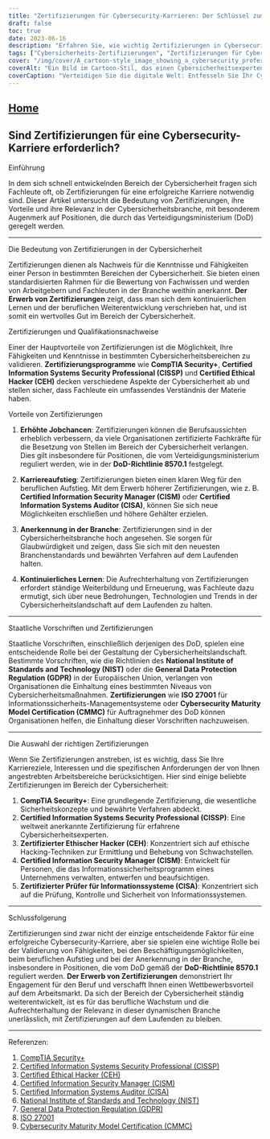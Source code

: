 ```yaml
---
title: "Zertifizierungen für Cybersecurity-Karrieren: Der Schlüssel zum Erfolg"
draft: false
toc: true
date: 2023-06-16
description: "Erfahren Sie, wie wichtig Zertifizierungen in Cybersecurity-Karrieren sind und wie sie Jobchancen eröffnen, Fähigkeiten verbessern und für Anerkennung in der Branche sorgen können."
tags: ["Cybersicherheits-Zertifizierungen", "Zertifizierungen für Cybersicherheit", "Karriere im Bereich Cybersicherheit", "Jobs im Bereich Cybersicherheit", "Informationssicherheits-Zertifizierungen", "DoD 8570.1", "Branchenanerkennung", "Arbeitsmöglichkeiten", "berufliches Fortkommen", "Kompetenzfeststellung", "Cybersicherheitsfachleute", "Zertifizierungsprogramme", "CompTIA Sicherheit+", "CISSP", "CEH", "CISM", "CISA", "NIST-Richtlinien", "Einhaltung der GDPR", "ISO 27001", "CMMC", "Cybersicherheitsvorschriften", "Cybersicherheitsindustrie", "Cyber-Bedrohungen", "berufliche Entwicklung", "kontinuierliches Lernen", "Cybersicherheitslandschaft", "staatliche Vorschriften", "Amt für Arbeitsstatistik", "Trends in der Cybersicherheit"]
cover: "/img/cover/A_cartoon-style_image_showing_a_cybersecurity_professional.png"
coverAlt: "Ein Bild im Cartoon-Stil, das einen Cybersicherheitsexperten mit einem Schild zeigt, der ein Netzwerk vor Cyberbedrohungen schützt."
coverCaption: "Verteidigen Sie die digitale Welt: Entfesseln Sie Ihr Cybersecurity-Potenzial"
---
```


## [Home](/cyber-security-career-playbook-start/)

## Sind Zertifizierungen für eine Cybersecurity-Karriere erforderlich?

Einführung

In dem sich schnell entwickelnden Bereich der Cybersicherheit fragen sich Fachleute oft, ob Zertifizierungen für eine erfolgreiche Karriere notwendig sind. Dieser Artikel untersucht die Bedeutung von Zertifizierungen, ihre Vorteile und ihre Relevanz in der Cybersicherheitsbranche, mit besonderem Augenmerk auf Positionen, die durch das Verteidigungsministerium (DoD) geregelt werden.

______

Die Bedeutung von Zertifizierungen in der Cybersicherheit

Zertifizierungen dienen als Nachweis für die Kenntnisse und Fähigkeiten einer Person in bestimmten Bereichen der Cybersicherheit. Sie bieten einen standardisierten Rahmen für die Bewertung von Fachwissen und werden von Arbeitgebern und Fachleuten in der Branche weithin anerkannt. **Der Erwerb von Zertifizierungen** zeigt, dass man sich dem kontinuierlichen Lernen und der beruflichen Weiterentwicklung verschrieben hat, und ist somit ein wertvolles Gut im Bereich der Cybersicherheit.

Zertifizierungen und Qualifikationsnachweise

Einer der Hauptvorteile von Zertifizierungen ist die Möglichkeit, Ihre Fähigkeiten und Kenntnisse in bestimmten Cybersicherheitsbereichen zu validieren. **Zertifizierungsprogramme** wie **CompTIA Security+**, **Certified Information Systems Security Professional (CISSP)** und **Certified Ethical Hacker (CEH)** decken verschiedene Aspekte der Cybersicherheit ab und stellen sicher, dass Fachleute ein umfassendes Verständnis der Materie haben.

Vorteile von Zertifizierungen

1. **Erhöhte Jobchancen**: Zertifizierungen können die Berufsaussichten erheblich verbessern, da viele Organisationen zertifizierte Fachkräfte für die Besetzung von Stellen im Bereich der Cybersicherheit verlangen. Dies gilt insbesondere für Positionen, die vom Verteidigungsministerium reguliert werden, wie in der **DoD-Richtlinie 8570.1** festgelegt.

2. **Karriereaufstieg**: Zertifizierungen bieten einen klaren Weg für den beruflichen Aufstieg. Mit dem Erwerb höherer Zertifizierungen, wie z. B. **Certified Information Security Manager (CISM)** oder **Certified Information Systems Auditor (CISA)**, können Sie sich neue Möglichkeiten erschließen und höhere Gehälter erzielen.

3. **Anerkennung in der Branche**: Zertifizierungen sind in der Cybersicherheitsbranche hoch angesehen. Sie sorgen für Glaubwürdigkeit und zeigen, dass Sie sich mit den neuesten Branchenstandards und bewährten Verfahren auf dem Laufenden halten.

4. **Kontinuierliches Lernen**: Die Aufrechterhaltung von Zertifizierungen erfordert ständige Weiterbildung und Erneuerung, was Fachleute dazu ermutigt, sich über neue Bedrohungen, Technologien und Trends in der Cybersicherheitslandschaft auf dem Laufenden zu halten.

______

Staatliche Vorschriften und Zertifizierungen

Staatliche Vorschriften, einschließlich derjenigen des DoD, spielen eine entscheidende Rolle bei der Gestaltung der Cybersicherheitslandschaft. Bestimmte Vorschriften, wie die Richtlinien des **National Institute of Standards and Technology (NIST)** oder die **General Data Protection Regulation (GDPR)** in der Europäischen Union, verlangen von Organisationen die Einhaltung eines bestimmten Niveaus von Cybersicherheitsmaßnahmen. **Zertifizierungen** wie **ISO 27001** für Informationssicherheits-Managementsysteme oder **Cybersecurity Maturity Model Certification (CMMC)** für Auftragnehmer des DoD können Organisationen helfen, die Einhaltung dieser Vorschriften nachzuweisen.

______

Die Auswahl der richtigen Zertifizierungen

Wenn Sie Zertifizierungen anstreben, ist es wichtig, dass Sie Ihre Karriereziele, Interessen und die spezifischen Anforderungen der von Ihnen angestrebten Arbeitsbereiche berücksichtigen. Hier sind einige beliebte Zertifizierungen im Bereich der Cybersicherheit:

1. **CompTIA Security+**: Eine grundlegende Zertifizierung, die wesentliche Sicherheitskonzepte und bewährte Verfahren abdeckt.
2. **Certified Information Systems Security Professional (CISSP)**: Eine weltweit anerkannte Zertifizierung für erfahrene Cybersicherheitsexperten.
3. **Zertifizierter Ethischer Hacker (CEH)**: Konzentriert sich auf ethische Hacking-Techniken zur Ermittlung und Behebung von Schwachstellen.
4. **Certified Information Security Manager (CISM)**: Entwickelt für Personen, die das Informationssicherheitsprogramm eines Unternehmens verwalten, entwerfen und beaufsichtigen.
5. **Zertifizierter Prüfer für Informationssysteme (CISA)**: Konzentriert sich auf die Prüfung, Kontrolle und Sicherheit von Informationssystemen.

______

Schlussfolgerung

Zertifizierungen sind zwar nicht der einzige entscheidende Faktor für eine erfolgreiche Cybersecurity-Karriere, aber sie spielen eine wichtige Rolle bei der Validierung von Fähigkeiten, bei den Beschäftigungsmöglichkeiten, beim beruflichen Aufstieg und bei der Anerkennung in der Branche, insbesondere in Positionen, die vom DoD gemäß der **DoD-Richtlinie 8570.1** reguliert werden. **Der Erwerb von Zertifizierungen** demonstriert Ihr Engagement für den Beruf und verschafft Ihnen einen Wettbewerbsvorteil auf dem Arbeitsmarkt. Da sich der Bereich der Cybersicherheit ständig weiterentwickelt, ist es für das berufliche Wachstum und die Aufrechterhaltung der Relevanz in dieser dynamischen Branche unerlässlich, mit Zertifizierungen auf dem Laufenden zu bleiben.

______

Referenzen:

1. [CompTIA Security+](https://www.comptia.org/certifications/security)
2. [Certified Information Systems Security Professional (CISSP)](https://www.isc2.org/Certifications/CISSP)
3. [Certified Ethical Hacker (CEH)](https://www.eccouncil.org/programs/certified-ethical-hacker-ceh/)
4. [Certified Information Security Manager (CISM)](https://www.isaca.org/credentialing/cism)
5. [Certified Information Systems Auditor (CISA)](https://www.isaca.org/credentialing/cisa)
6. [National Institute of Standards and Technology (NIST)](https://www.nist.gov/)
7. [General Data Protection Regulation (GDPR)](https://gdpr.eu/)
8. [ISO 27001](https://www.iso.org/isoiec-27001-information-security.html)
9. [Cybersecurity Maturity Model Certification (CMMC)](https://www.acq.osd.mil/cmmc/)
